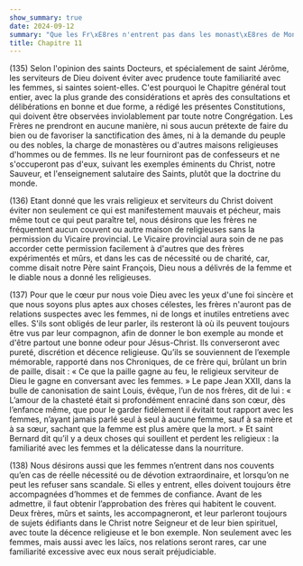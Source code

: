 ```yaml
---
show_summary: true
date: 2024-09-12
summary: "Que les Fr\xE8res n'entrent pas dans les monast\xE8res de Moniales."
title: Chapitre 11
---
```




(135) Selon l'opinion des saints Docteurs, et spécialement de saint Jérôme, les serviteurs de Dieu doivent éviter avec prudence toute familiarité avec les femmes, si saintes soient-elles. C'est pourquoi le Chapitre général tout entier, avec la plus grande des considérations et après des consultations et délibérations en bonne et due forme, a rédigé les présentes Constitutions, qui doivent être observées inviolablement par toute notre Congrégation. Les Frères ne prendront en aucune manière, ni sous aucun prétexte de faire du bien ou de favoriser la sanctification des âmes, ni à la demande du peuple ou des nobles, la charge de monastères ou d'autres maisons religieuses d'hommes ou de femmes. Ils ne leur fourniront pas de confesseurs et ne s'occuperont pas d'eux, suivant les exemples éminents du Christ, notre Sauveur, et l'enseignement salutaire des Saints, plutôt que la doctrine du monde.

 (136) Etant donné que les vrais religieux et serviteurs du Christ doivent éviter non seulement ce qui est manifestement mauvais et pécheur, mais même tout ce qui peut paraître tel, nous désirons que les frères ne fréquentent aucun couvent ou autre maison de religieuses sans la permission du Vicaire provincial. Le Vicaire provincial aura soin de ne pas accorder cette permission facilement à d'autres que des frères expérimentés et mûrs, et dans les cas de nécessité ou de charité, car, comme disait notre Père saint François, Dieu nous a délivrés de la femme et le diable nous a donné les religieuses.

(137) Pour que le cœur pur nous voie Dieu avec les yeux d'une foi sincère et que nous soyons plus aptes aux choses célestes, les frères n'auront pas de relations suspectes avec les femmes, ni de longs et inutiles entretiens avec elles. S'ils sont obligés de leur parler, ils resteront là où ils peuvent toujours être vus par leur compagnon, afin de donner le bon exemple au monde et d'être partout une bonne odeur pour Jésus-Christ. Ils converseront avec pureté, discrétion et décence religieuse.  Qu’ils se souviennent de l’exemple mémorable, rapporté dans nos Chroniques, de ce frère qui, brûlant un brin de paille, disait : « Ce que la paille gagne au feu, le religieux serviteur de Dieu le gagne en conversant avec les femmes. » Le pape Jean XXII, dans la bulle de canonisation de saint Louis, évêque, l’un de nos frères, dit de lui : « L’amour de la chasteté était si profondément enraciné dans son cœur, dès l’enfance même, que pour le garder fidèlement il évitait tout rapport avec les femmes, n’ayant jamais parlé seul à seul à aucune femme, sauf à sa mère et à sa sœur, sachant que la femme est plus amère que la mort. » Et saint Bernard dit qu’il y a deux choses qui souillent et perdent les religieux : la familiarité avec les femmes et la délicatesse dans la nourriture. 

(138) Nous désirons aussi que les femmes n’entrent dans nos couvents qu’en cas de réelle nécessité ou de dévotion extraordinaire, et lorsqu’on ne peut les refuser sans scandale. Si elles y entrent, elles doivent toujours être accompagnées d’hommes et de femmes de confiance. Avant de les admettre, il faut obtenir l’approbation des frères qui habitent le couvent.  Deux frères, mûrs et saints, les accompagneront, et leur parleront toujours de sujets édifiants dans le Christ notre Seigneur et de leur bien spirituel, avec toute la décence religieuse et le bon exemple. Non seulement avec les femmes, mais aussi avec les laïcs, nos relations seront rares, car une familiarité excessive avec eux nous serait préjudiciable.
